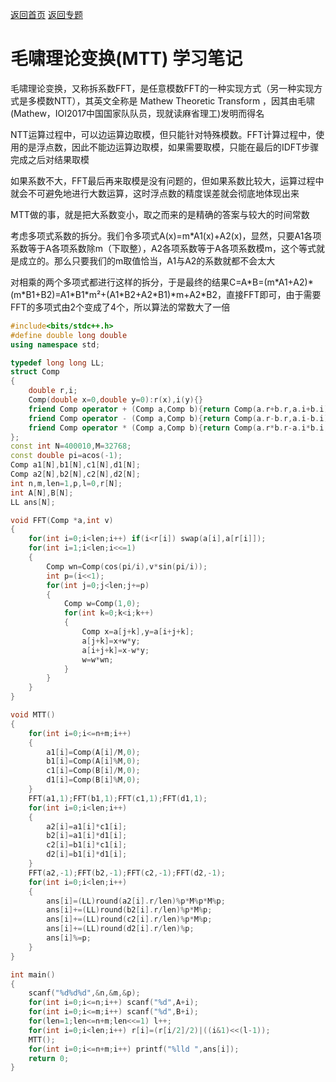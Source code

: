 [返回首页](https://EbolaEmperor.github.io)
[返回专题](https://EbolaEmperor.github.io/special/FFT)

# 毛啸理论变换(MTT) 学习笔记

毛啸理论变换，又称拆系数FFT，是任意模数FFT的一种实现方式（另一种实现方式是多模数NTT），其英文全称是 Mathew Theoretic Transform ，因其由毛啸(Mathew，IOI2017中国国家队队员，现就读麻省理工)发明而得名

NTT运算过程中，可以边运算边取模，但只能针对特殊模数。FFT计算过程中，使用的是浮点数，因此不能边运算边取模，如果需要取模，只能在最后的IDFT步骤完成之后对结果取模

如果系数不大，FFT最后再来取模是没有问题的，但如果系数比较大，运算过程中就会不可避免地进行大数运算，这时浮点数的精度误差就会彻底地体现出来

MTT做的事，就是把大系数变小，取之而来的是精确的答案与较大的时间常数

考虑多项式系数的拆分。我们令多项式A(x)=m\*A1(x)+A2(x)，显然，只要A1各项系数等于A各项系数除m（下取整），A2各项系数等于A各项系数模m，这个等式就是成立的。那么只要我们的m取值恰当，A1与A2的系数就都不会太大

对相乘的两个多项式都进行这样的拆分，于是最终的结果C=A\*B=(m\*A1+A2)\*(m\*B1+B2)=A1\*B1\*m²+(A1\*B2+A2\*B1)\*m+A2\*B2，直接FFT即可，由于需要FFT的多项式由2个变成了4个，所以算法的常数大了一倍

```cpp
#include<bits/stdc++.h>
#define double long double
using namespace std;

typedef long long LL;
struct Comp
{
	double r,i;
	Comp(double x=0,double y=0):r(x),i(y){}
	friend Comp operator + (Comp a,Comp b){return Comp(a.r+b.r,a.i+b.i);}
	friend Comp operator - (Comp a,Comp b){return Comp(a.r-b.r,a.i-b.i);}
	friend Comp operator * (Comp a,Comp b){return Comp(a.r*b.r-a.i*b.i,a.r*b.i+a.i*b.r);}
};
const int N=400010,M=32768;
const double pi=acos(-1);
Comp a1[N],b1[N],c1[N],d1[N];
Comp a2[N],b2[N],c2[N],d2[N];
int n,m,len=1,p,l=0,r[N];
int A[N],B[N];
LL ans[N];

void FFT(Comp *a,int v)
{
	for(int i=0;i<len;i++) if(i<r[i]) swap(a[i],a[r[i]]);
	for(int i=1;i<len;i<<=1)
	{
		Comp wn=Comp(cos(pi/i),v*sin(pi/i));
		int p=(i<<1);
		for(int j=0;j<len;j+=p)
		{
			Comp w=Comp(1,0);
			for(int k=0;k<i;k++)
			{
				Comp x=a[j+k],y=a[i+j+k];
				a[j+k]=x+w*y;
				a[i+j+k]=x-w*y;
				w=w*wn; 
			} 
		}
	}
}

void MTT()
{
	for(int i=0;i<=n+m;i++)
	{
		a1[i]=Comp(A[i]/M,0);
		b1[i]=Comp(A[i]%M,0);
		c1[i]=Comp(B[i]/M,0);
		d1[i]=Comp(B[i]%M,0);
	}
	FFT(a1,1);FFT(b1,1);FFT(c1,1);FFT(d1,1);
	for(int i=0;i<len;i++)
	{
		a2[i]=a1[i]*c1[i];
		b2[i]=a1[i]*d1[i];
		c2[i]=b1[i]*c1[i];
		d2[i]=b1[i]*d1[i];
	}
	FFT(a2,-1);FFT(b2,-1);FFT(c2,-1);FFT(d2,-1);
	for(int i=0;i<len;i++)
	{
		ans[i]=(LL)round(a2[i].r/len)%p*M%p*M%p;
		ans[i]+=(LL)round(b2[i].r/len)%p*M%p;
		ans[i]+=(LL)round(c2[i].r/len)%p*M%p;
		ans[i]+=(LL)round(d2[i].r/len)%p;
		ans[i]%=p;
	}
}

int main()
{
	scanf("%d%d%d",&n,&m,&p);
	for(int i=0;i<=n;i++) scanf("%d",A+i);
	for(int i=0;i<=m;i++) scanf("%d",B+i);
	for(len=1;len<=n+m;len<<=1) l++;
	for(int i=0;i<len;i++) r[i]=(r[i/2]/2)|((i&1)<<(l-1));
	MTT();
	for(int i=0;i<=n+m;i++) printf("%lld ",ans[i]);
	return 0;
}
```
